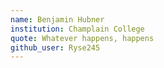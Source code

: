 ```yaml
---
name: Benjamin Hubner
institution: Champlain College
quote: Whatever happens, happens
github_user: Ryse245
---
```

